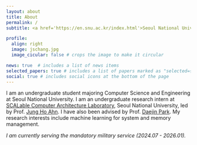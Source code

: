 ```yaml
---
layout: about
title: About
permalink: /
subtitle: <a href='https://en.snu.ac.kr/index.html'>Seoul National University</a>. Computer Science and Engineering

profile:
  align: right
  image: jschang.jpg
  image_cicular: false # crops the image to make it circular

news: true  # includes a list of news items
selected_papers: true # includes a list of papers marked as "selected={true}"
social: true # includes social icons at the bottom of the page
---
```


I am an undergraduate student majoring Computer Science and Engineering at Seoul National University. I am an undergraduate research intern at [SCALable Computer Architecture Laboratory](http://scale.snu.ac.kr/), Seoul National University, led by Prof. [Jung Ho Ahn](https://scale.snu.ac.kr/members). I have also been advised by Prof. [Daejin Park](https://ai-soc.github.io/l_professor.html). My research interests include machine learning for system and memory management.


*I am currently serving the mandatory military service (2024.07 - 2026.01).*